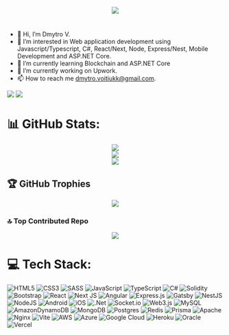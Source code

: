 
<div align="center">
  
  ![](https://readme-typing-svg.herokuapp.com/?font=Courgette&size=50&pause=1500&center=true&vCenter=true&random=false&width=800&height=80&lines=%E2%9C%A8+Senior+developer+%E2%9C%A8;%E2%9C%A8+Frontend+developer+%E2%9C%A8;%E2%9C%A8+Backend+developer+%E2%9C%A8;%E2%9C%A8+Blockchain+developer+%E2%9C%A8;%E2%9C%A8+React%2FNext%2C+Express+Engineer+%E2%9C%A8;%E2%9C%A8+C%23%2FASP.NET+Engineer+%E2%9C%A8;%E2%9C%A8+8%2B+years+code+experience+%E2%9C%A8;%F0%9F%93%96+Learning+new+technologies+%F0%9F%93%96+)
  
</div>

# 
- 👋 Hi, I’m Dmytro V.
- 👀 I’m interested in Web application development using Javascript/Typescript, C#, React/Next, Node, Express/Nest, Mobile Development and ASP.NET Core.
- 🌱 I’m currently learning Blockchain and ASP.NET Core
- 🔭 I’m currently working on Upwork.
- 📫 How to reach me dmytro.voitiukk@gmail.com.

<!-- [![](https://visitcount.itsvg.in/api?id=xuanming-l&label=Visitors&icon=5&pretty=false)](https://visitcount.itsvg.in) -->
<!-- [![](https://visitcount.itsvg.in/api?id=xuanming-l&label=Visitors&icon=5&pretty=true)](https://visitcount.itsvg.in) -->
<!-- ![GitHub followers](https://img.shields.io/github/followers/xuanming-l) -->
<div>
    <img src="https://visitor-badge.laobi.icu/badge?page_id=dmytrovk" />
    <img src="https://img.shields.io/github/followers/dmytrovk?label=Follow&style=social" />
  
</div>

# 📊 GitHub Stats:
<div align="center">

![](https://github-readme-stats.vercel.app/api?username=dmytrovk&theme=dark&hide_border=false&include_all_commits=false&count_private=true)<br/>
![](https://github-readme-streak-stats.herokuapp.com/?user=dmytrovk&theme=dark&hide_border=false)<br/>
![](https://github-readme-stats.vercel.app/api/top-langs/?username=dmytrovk&theme=dark&hide_border=false&include_all_commits=false&count_private=true&layout=compact)

</div>

## 🏆 GitHub Trophies
<div align="center">
  
![](https://github-profile-trophy.vercel.app/?username=dmytrovk&theme=radical&no-frame=false&no-bg=true&margin-w=4)

</div>

### 🔝 Top Contributed Repo
<div align="center">
  
![](https://github-contributor-stats.vercel.app/api?username=dmytrovk&limit=5&theme=dark&combine_all_yearly_contributions=true)

</div>

# 💻 Tech Stack:

![HTML5](https://img.shields.io/badge/html5-%23E34F26.svg?style=for-the-badge&logo=html5&logoColor=white) 
![CSS3](https://img.shields.io/badge/css3-%231572B6.svg?style=for-the-badge&logo=css3&logoColor=white) 
![SASS](https://img.shields.io/badge/SASS-hotpink.svg?style=for-the-badge&logo=SASS&logoColor=white) 
![JavaScript](https://img.shields.io/badge/javascript-%23323330.svg?style=for-the-badge&logo=javascript&logoColor=%23F7DF1E) 
![TypeScript](https://img.shields.io/badge/typescript-%23007ACC.svg?style=for-the-badge&logo=typescript&logoColor=white) 
![C#](https://img.shields.io/badge/c%23-%23239120.svg?style=for-the-badge&logo=csharp&logoColor=white) 
![Solidity](https://img.shields.io/badge/Solidity-%23363636.svg?style=for-the-badge&logo=solidity&logoColor=white) 
![Bootstrap](https://img.shields.io/badge/bootstrap-%238511FA.svg?style=for-the-badge&logo=bootstrap&logoColor=white) 
![React](https://img.shields.io/badge/react-%2320232a.svg?style=for-the-badge&logo=react&logoColor=%2361DAFB) 
![Next JS](https://img.shields.io/badge/Next-black?style=for-the-badge&logo=next.js&logoColor=white) 
![Angular](https://img.shields.io/badge/angular-%23DD0031.svg?style=for-the-badge&logo=angular&logoColor=white) 
![Express.js](https://img.shields.io/badge/express.js-%23404d59.svg?style=for-the-badge&logo=express&logoColor=%2361DAFB) 
![Gatsby](https://img.shields.io/badge/Gatsby-%23663399.svg?style=for-the-badge&logo=gatsby&logoColor=white) 
![NestJS](https://img.shields.io/badge/nestjs-%23E0234E.svg?style=for-the-badge&logo=nestjs&logoColor=white) 
![NodeJS](https://img.shields.io/badge/node.js-6DA55F?style=for-the-badge&logo=node.js&logoColor=white) 
![Android](https://img.shields.io/badge/Android-34A853.svg?style=for-the-badge&logo=Android&logoColor=white)
![iOS](https://img.shields.io/badge/iOS-000000.svg?style=for-the-badge&logo=iOS&logoColor=white)
![.Net](https://img.shields.io/badge/.NET-5C2D91?style=for-the-badge&logo=.net&logoColor=white) 
![Socket.io](https://img.shields.io/badge/Socket.io-black?style=for-the-badge&logo=socket.io&badgeColor=010101) 
![Web3.js](https://img.shields.io/badge/web3.js-F16822?style=for-the-badge&logo=web3.js&logoColor=white) 
![MySQL](https://img.shields.io/badge/mysql-4479A1.svg?style=for-the-badge&logo=mysql&logoColor=white) 
![AmazonDynamoDB](https://img.shields.io/badge/Amazon%20DynamoDB-4053D6?style=for-the-badge&logo=Amazon%20DynamoDB&logoColor=white) 
![MongoDB](https://img.shields.io/badge/MongoDB-%234ea94b.svg?style=for-the-badge&logo=mongodb&logoColor=white) 
![Postgres](https://img.shields.io/badge/postgres-%23316192.svg?style=for-the-badge&logo=postgresql&logoColor=white) 
![Redis](https://img.shields.io/badge/redis-%23DD0031.svg?style=for-the-badge&logo=redis&logoColor=white) 
![Prisma](https://img.shields.io/badge/Prisma-3982CE?style=for-the-badge&logo=Prisma&logoColor=white)
![Apache](https://img.shields.io/badge/apache-%23D42029.svg?style=for-the-badge&logo=apache&logoColor=white) 
![Nginx](https://img.shields.io/badge/nginx-%23009639.svg?style=for-the-badge&logo=nginx&logoColor=white) 
![Vite](https://img.shields.io/badge/vite-%23646CFF.svg?style=for-the-badge&logo=vite&logoColor=white) 
![AWS](https://img.shields.io/badge/AWS-%23FF9900.svg?style=for-the-badge&logo=amazon-aws&logoColor=white) 
![Azure](https://img.shields.io/badge/azure-%230072C6.svg?style=for-the-badge&logo=microsoftazure&logoColor=white) 
![Google Cloud](https://img.shields.io/badge/GoogleCloud-%234285F4.svg?style=for-the-badge&logo=google-cloud&logoColor=white) 
![Heroku](https://img.shields.io/badge/heroku-%23430098.svg?style=for-the-badge&logo=heroku&logoColor=white) 
![Oracle](https://img.shields.io/badge/Oracle-F80000?style=for-the-badge&logo=oracle&logoColor=white) 
![Vercel](https://img.shields.io/badge/vercel-%23000000.svg?style=for-the-badge&logo=vercel&logoColor=white) 




<!-- Proudly created with GPRM ( https://gprm.itsvg.in ) -->
